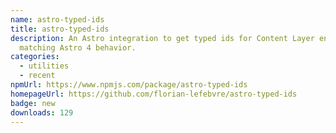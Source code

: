 ```yaml
---
name: astro-typed-ids
title: astro-typed-ids
description: An Astro integration to get typed ids for Content Layer entries,
  matching Astro 4 behavior.
categories:
  - utilities
  - recent
npmUrl: https://www.npmjs.com/package/astro-typed-ids
homepageUrl: https://github.com/florian-lefebvre/astro-typed-ids
badge: new
downloads: 129
---
```


